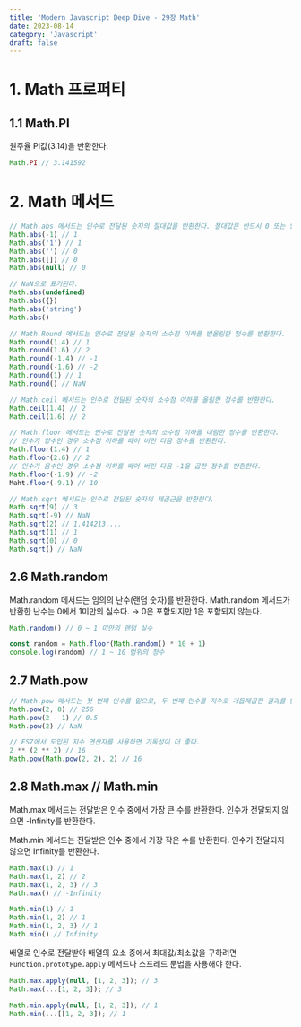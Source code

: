 ```yaml
---
title: 'Modern Javascript Deep Dive - 29장 Math'
date: 2023-08-14
category: 'Javascript'
draft: false
---
```


# 1. Math 프로퍼티

## 1.1 Math.PI

원주율 PI값(3.14)을 반환한다.

```jsx
Math.PI // 3.141592
```

# 2. Math 메서드

```jsx
// Math.abs 메서드는 인수로 전달된 숫자의 절대값을 반환한다. 절대값은 반드시 0 또는 양수다.
Math.abs(-1) // 1
Math.abs('1') // 1
Math.abs('') // 0
Math.abs([]) // 0
Math.abs(null) // 0

// NaN으로 표기된다.
Math.abs(undefined)
Math.abs({})
Math.abs('string')
Math.abs()

// Math.Round 메서드는 인수로 전달된 숫자의 소수점 이하를 반올림한 정수를 반환한다.
Math.round(1.4) // 1
Math.round(1.6) // 2
Math.round(-1.4) // -1
Math.round(-1.6) // -2
Math.round(1) // 1
Math.round() // NaN

// Math.ceil 메서드는 인수로 전달된 숫자의 소수점 이하를 올림한 정수를 반환한다.
Math.ceil(1.4) // 2
Math.ceil(1.6) // 2

// Math.floor 메서드는 인수로 전달된 숫자의 소수점 이하를 내림한 정수를 반환한다.
// 인수가 양수인 경우 소수점 이하를 떼어 버린 다음 정수를 반환한다.
Math.floor(1.4) // 1
Math.floor(2.6) // 2
// 인수가 음수인 경우 소수점 이하를 떼어 버린 다음 -1을 곱한 정수를 반환한다.
Math.floor(-1.9) // -2
Maht.floor(-9.1) // 10

// Math.sqrt 메서드는 인수로 전달된 숫자의 제곱근을 반환한다.
Math.sqrt(9) // 3
Math.sqrt(-9) // NaN
Math.sqrt(2) // 1.414213....
Math.sqrt(1) // 1
Math.sqrt(0) // 0
Math.sqrt() // NaN
```

## 2.6 Math.random

Math.random 메서드는 임의의 난수(랜덤 숫자)를 반환한다. Math.random 메서드가 반환한 난수는 0에서 1미만의 실수다. → 0은 포함되지만 1은 포함되지 않는다.

```jsx
Math.random() // 0 ~ 1 미만의 랜덤 실수

const random = Math.floor(Math.random() * 10 + 1)
console.log(random) // 1 ~ 10 범위의 정수
```

## 2.7 Math.pow

```jsx
// Math.pow 메서드는 첫 번째 인수를 밑으로, 두 번째 인수를 지수로 거듭제곱한 결과를 반환한다.
Math.pow(2, 8) // 256
Math.pow(2 - 1) // 0.5
Math.pow(2) // NaN

// ES7에서 도입된 지수 연산자를 사용하면 가독성이 더 좋다.
2 ** (2 ** 2) // 16
Math.pow(Math.pow(2, 2), 2) // 16
```

## 2.8 Math.max // Math.min

Math.max 메서드는 전달받은 인수 중에서 가장 큰 수를 반환한다. 인수가 전달되지 않으면 -Infinity를 반환한다.

Math.min 메서드는 전달받은 인수 중에서 가장 작은 수를 반환한다. 인수가 전달되지 않으면 Infinity를 반환한다.

```jsx
Math.max(1) // 1
Math.max(1, 2) // 2
Math.max(1, 2, 3) // 3
Math.max() // -Infinity

Math.min(1) // 1
Math.min(1, 2) // 1
Math.min(1, 2, 3) // 1
Math.min() // Infinity
```

배열로 인수로 전달받아 배열의 요소 중에서 최대값/최소값을 구하려면 `Function.prototype.apply` 메서드나 스프레드 문법을 사용해야 한다.

```jsx
Math.max.apply(null, [1, 2, 3]); // 3
Math.max(...[1, 2, 3]); // 3

Math.min.apply(null, [1, 2, 3]); // 1
Math.min(...[[1, 2, 3]); // 1
```
